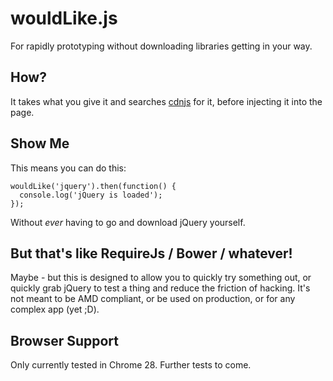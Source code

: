 # wouldLike.js

For rapidly prototyping without downloading libraries getting in your way.

## How?

It takes what you give it and searches [cdnjs](http://cdnjs.com/) for it, before injecting it into the page.

## Show Me

This means you can do this:

```
wouldLike('jquery').then(function() {
  console.log('jQuery is loaded');
});
```

Without _ever_ having to go and download jQuery yourself.

## But that's like RequireJs / Bower / whatever!
Maybe - but this is designed to allow you to quickly try something out, or quickly grab jQuery to test a thing and reduce the friction of hacking. It's not meant to be AMD compliant, or be used on production, or for any complex app (yet ;D).

## Browser Support
Only currently tested in Chrome 28. Further tests to come.
